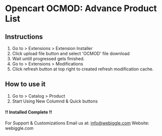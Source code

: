 # Opencart OCMOD: Advance Product List

## Instructions
1. Go to > Extensions > Extension Installer
2. Click upload file button and select 'OCMOD' file download
3. Wait untill progressed gets finished.
4. Go to > Extensions > Modifications
5. Click refresh button at top right to created refresh modification cache.

## How to use it
1. Go to > Catalog > Product
2. Start Using New Columnd & Quick buttons

#### !! Installed Complete !!

For Support & Customizations
Email us at: info@webiggle.com
Website: webiggle.com